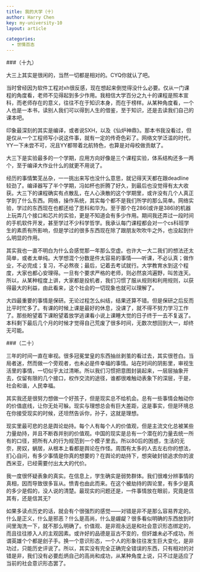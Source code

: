 ```yaml
---
title: 我的大学（十）
author: Harry Chen
key: my-university-10
layout: article

categories:
  - 世情百态
---
```


###（十九）

  大三上其实是很闲的，当然一切都是相对的。CYQ你就认了吧。

  当时曾经因为软件工程对xh很反感，现在想起来倒觉得没什么必要。仅从一门课程的角度看，老师不见得起到多少作用。我相信大学百分之九十的课程是照本宣科，而老师存在的意义，往往不在于知识本身，而在于榜样。从某种角度看，一个人也是一本书，读别人我们可以得到人生的借鉴，至于知识，还是去读我们自己的课本吧。

  印象最深刻的其实是编译，或者说SXH，以及《仙炉神鼎》。那本书我没看过，但是仅从一个工程师写小说这件事，就有一定的传奇色彩了。网络文学泛滥的时代，YY一下未尝不可，况且YY都带着北航特色，也算是对母校做贡献了。

  大三下是实验最多的一个学期，应用方向好像是三个课程实验，体系结构还多一两个，至于编译大作业什么的就更不用说了。

  经历的事情繁芜丛杂，一一挑出来写也没什么意思，就记得天天都在跟deadline较劲了。编译器写了半个学期，冯如杯也折腾了好久，到最后也没觉得有太大收获。大三下的课程确实有点散乱，在人心涣散的这个学期里，或许没有几个人真正学到了什么东西。网络，操作系统，其实每个都不是我们所学的那么简单。网络实验，学过的东西现在也都还给了思科和华为。至于那个在286(或许是386)的机器上玩弄几个接口和芯片的实验，更是不知道会有多少作用。期间我还弄过一段时间的手机软件开发，甚至学过不少科学哲学。我承认每门课程都会对一个cs科班学生的素质有所影响，但是学过的很多东西现在除了跟朋友吹吹牛之外，也没起到什么明显的作用。

  其实我也一直不明白为什么会感觉那一年那么空虚。也许大一大二我们的想法还太简单，或者太单纯。大学想混个分数是件太容易的事情——听课，不必认真；做作业，不必完成；复习，不必熬夜；最后，记着去考试就行。大学教育水到这个程度，大家也都心安理得。一旦有个要求严格的老师，则必然哀鸿遍野，叫苦连天。所以，从某种程度上讲，大家都是投机者，我们习惯了服从规则和利用规则，以获得最大的利益，由此看来，这个社会的一切现象也就可以理解了。

  大四最重要的事情是保研。无论过程怎么纠结，结果还算不错。但是保研之后反而比平时忙多了。有课的时候上课是最好的休息，没课了，就不得不努力学习工作了。那些盼望着下课盼望着放学逃课看小说上课睡大觉的日子终于一去不复返了。本科剩下最后几个月的时候才觉得自己荒废了很多时间，无数次想回到大一，却终无可能。

###（二十）

  三年的时间一直在审视。很多冠冕堂皇的东西抽丝剥茧的看过去，其实很苍白。当局者迷，然而做一个旁观者，也未必是件幸福的事情。站在时间的阴影里，审视生活里的事情，一切似乎太过清晰。所以我们习惯把意图封装起来，一层层抽象开去，仅留有限的几个接口，权作交流的途径，谁都很难触动表象下的深层，于是，社会和谐，人民幸福。

  其实我还是很努力想做一个好孩子，但是现实总不给机会。总有一些事情会触动你的价值底线，让你无处可躲。现实与理想总会有巨大差距，这是事实，但是环境总在你接受现实的时候，还坦然告诉你，孙子，这就是理想。

  现实里最可悲的总是舆论劫持。每个人有每个人的价值观，但是主流文化总被某些力量劫持，并且不断吞并别的价值观。中国的现实是总有一个潜在的力量去统一所有的口径，把所有人的行为规范到一个模子里去。所以80后的困惑，生活的无奈，房奴，蜗居，从根本上看都是舆论在作怪。周围有太多的人去左右你的想法，扪心自问，有多少事情是你真的想要的？在舆论的劫持下，想突破封锁追求你的波西米亚，已经需要付出太大的代价。

  我一度很怀疑表象的真实。在信息上，学生确实是弱势群体。我们很难分辨事情的真相，因而导致很多盲从。愤青也由此而来。在这个被劫持的舆论里，有多少是真的多少是假的，没人说的清楚。最现实的问题还是，一件事情放在眼前，究竟是信其有，还是信其无?

  如果多读点历史的话，就会有个很强烈的感觉——对错是非不是那么容易界定的。什么是正义，什么是邪恶？什么是高尚，什么是龌龊？很多看似明确的东西放到时间里淘洗一下，就不那么明确了。价值观、是非观永远是和社会意识形态绑定的，而且往往掺入人的主观因素。或许好的品德是亘古不变的，但奸雄未必不成功，所谓英雄个个都是刽子手。换一个意识形态，一个人的形象往往发生巨大变化，是非功过，只能历史评说了。所以，其实没有完全正确完全错误的东西，只有相对的对错是非，我们没有必要彪炳自己的高尚和成功，从某种角度上说，只不过是适应了当前的社会意识形态罢了。
